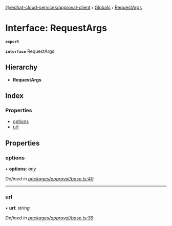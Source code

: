 [@redhat-cloud-services/approval-client](../README.md) › [Globals](../globals.md) › [RequestArgs](requestargs.md)

# Interface: RequestArgs

**`export`** 

**`interface`** RequestArgs

## Hierarchy

* **RequestArgs**

## Index

### Properties

* [options](requestargs.md#options)
* [url](requestargs.md#url)

## Properties

###  options

• **options**: *any*

*Defined in [packages/approval/base.ts:40](https://github.com/leSamo/javascript-clients/blob/master/packages/approval/base.ts#L40)*

___

###  url

• **url**: *string*

*Defined in [packages/approval/base.ts:39](https://github.com/leSamo/javascript-clients/blob/master/packages/approval/base.ts#L39)*
